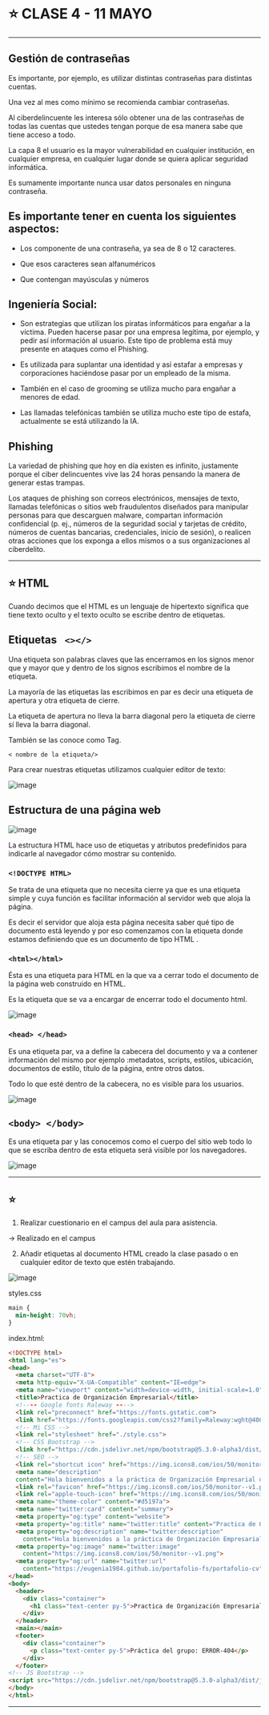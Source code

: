 # :star: CLASE 4 - 11 MAYO 

---

## Gestión de contraseñas

Es importante, por ejemplo, es utilizar distintas contraseñas para distintas cuentas.

Una vez al mes como mínimo se recomienda cambiar contraseñas.

Al ciberdelincuente les interesa sólo obtener una de las contraseñas de todas las cuentas que ustedes tengan porque de esa manera sabe que tiene acceso a todo.

La capa 8 el usuario es la mayor vulnerabilidad en cualquier institución, en cualquier empresa, en cualquier lugar donde se quiera aplicar seguridad informática.

Es sumamente importante nunca usar datos personales en ninguna contraseña.

## Es importante tener en cuenta los siguientes aspectos:

- Los componente de una contraseña, ya sea de 8 o 12 caracteres.

- Que esos caracteres sean alfanuméricos

- Que contengan mayúsculas y números

## Ingeniería Social:

- Son estrategias que utilizan los piratas informáticos para engañar a la víctima. Pueden hacerse pasar por una empresa legítima, por ejemplo, y pedir así información al usuario. Este tipo de problema está muy presente en ataques como el Phishing.

- Es utilizada para suplantar una identidad y así estafar a empresas y corporaciones haciéndose pasar por un empleado de la misma.

- También en el caso de grooming se utiliza mucho para engañar a menores de edad.

- Las llamadas telefónicas también se utiliza mucho este tipo de estafa, actualmente se está utilizando la IA.

##  Phishing

La variedad de phishing que hoy en día existen es infinito, justamente porque el ciber delincuentes vive las 24 horas pensando la manera de generar estas trampas.

Los ataques de phishing son correos electrónicos, mensajes de texto, llamadas telefónicas o sitios web fraudulentos diseñados  para manipular personas para que descarguen malware,  compartan información confidencial (p. ej., números de la seguridad social y tarjetas de crédito, números de cuentas bancarias, credenciales, inicio de sesión), o realicen otras acciones que los exponga a ellos mismos o a sus organizaciones al ciberdelito.

---

## :star: HTML

Cuando decimos que el HTML es un lenguaje de hipertexto significa que tiene texto oculto y el texto oculto se escribe dentro de etiquetas.

## Etiquetas `` <></>``


Una etiqueta son palabras claves que las encerramos en los signos menor que y mayor que  y  dentro de los signos escribimos el nombre de la etiqueta.

La mayoría de las etiquetas las escribimos en par es decir una etiqueta de apertura y otra etiqueta de cierre.

La etiqueta de apertura no lleva la barra diagonal pero la etiqueta de cierre sí lleva la barra diagonal.

También se las conoce como Tag.

`< nombre de la etiqueta/>`

Para crear nuestras etiquetas utilizamos cualquier editor de texto:

![image](https://github.com/eugenia1984/UTN-FRSR-Programacion/assets/72580574/968f0fbe-6c9e-4dcc-81d5-19cebe049e7a)

## Estructura de una página web

![image](https://github.com/eugenia1984/UTN-FRSR-Programacion/assets/72580574/53ebcf32-e7b7-4b4e-aef4-577597cf0733)

La estructura HTML hace uso de etiquetas y atributos predefinidos para indicarle al navegador cómo mostrar su contenido.

### `<!DOCTYPE HTML>`

Se trata de una etiqueta que no necesita cierre ya que es una etiqueta simple y cuya función es facilitar información al servidor web que aloja la página.

Es decir el servidor que aloja esta página necesita saber qué tipo de documento está leyendo y por eso comenzamos con la etiqueta donde estamos definiendo que es un documento de tipo HTML .

### `<html></html>`

Ésta es una etiqueta para HTML en la que va a cerrar todo el documento de la página web construido en HTML.

Es la etiqueta que se va a encargar de encerrar todo el documento html.

![image](https://github.com/eugenia1984/UTN-FRSR-Programacion/assets/72580574/a788b907-3621-42bf-9b4d-68bb56f0bd44)


###  `<head> </head>`

Es una etiqueta par, va a define la cabecera del documento y  va a contener  información del mismo por ejemplo :metadatos, scripts, estilos, ubicación, documentos de estilo, título de la página, entre otros datos.

Todo lo que esté dentro de la cabecera, no es visible para los usuarios.

![image](https://github.com/eugenia1984/UTN-FRSR-Programacion/assets/72580574/a87c4833-4d5b-40aa-a6df-967dd9b0eb8d)


##  `<body> </body>`

Es una etiqueta par y las conocemos como el cuerpo del sitio web todo lo que se escriba dentro de esta etiqueta será visible por los navegadores.

![image](https://github.com/eugenia1984/UTN-FRSR-Programacion/assets/72580574/5f5e26d5-aee8-4ed3-b511-6750a3b46d6b)

---

## :star:

1. Realizar cuestionario en el campus del aula para asistencia.

-> Realizado en el campus

2. Añadir etiquetas al documento HTML creado la clase pasado o en cualquier editor de texto que estén trabajando.

![image](https://github.com/eugenia1984/UTN-FRSR-Programacion/assets/72580574/bfba05e5-91a8-49e3-8e7a-1cdfd0c2f703)

styles.css
```CSS
main {
  min-height: 70vh;
}
```

index.html:
```HTML
<!DOCTYPE html>
<html lang="es">
<head>
  <meta charset="UTF-8">
  <meta http-equiv="X-UA-Compatible" content="IE=edge">
  <meta name="viewport" content="width=device-width, initial-scale=1.0">
  <title>Practica de Organización Empresarial</title>
  <!---- Google fonts Raleway ---->
  <link rel="preconnect" href="https://fonts.gstatic.com">
  <link href="https://fonts.googleapis.com/css2?family=Raleway:wght@400;700&display=swap" rel="stylesheet">
  <!-- Mi CSS -->
  <link rel="stylesheet" href="./style.css">
  <!-- CSS Bootstrap -->
  <link href="https://cdn.jsdelivr.net/npm/bootstrap@5.3.0-alpha3/dist/css/bootstrap.min.css" rel="stylesheet" integrity="sha384-KK94CHFLLe+nY2dmCWGMq91rCGa5gtU4mk92HdvYe+M/SXH301p5ILy+dN9+nJOZ" crossorigin="anonymous">
  <!-- SEO -->
  <link rel="shortcut icon" href="https://img.icons8.com/ios/50/monitor--v1.png" type="image/png">
  <meta name="description"
  content="Hola bienvenidos a la práctica de Organización Empresarial del grupo Error 404">
  <link rel="favicon" href="https://img.icons8.com/ios/50/monitor--v1.png">
  <link rel="apple-touch-icon" href="https://img.icons8.com/ios/50/monitor--v1.png">
  <meta name="theme-color" content="#d5197a">
  <meta name="twitter:card" content="summary">
  <meta property="og:type" content="website">
  <meta property="og:title" name="twitter:title" content="Practica de Organización Empresarial">
  <meta property="og:description" name="twitter:description"
    content="Hola bienvenidos a la práctica de Organización Empresarial del grupo Error 404k">
  <meta property="og:image" name="twitter:image"
    content="https://img.icons8.com/ios/50/monitor--v1.png">
  <meta property="og:url" name="twitter:url"
    content="https://eugenia1984.github.io/portafolio-fs/portafolio-cv">
</head>
<body>
  <header>
    <div class="container">
      <h1 class="text-center py-5">Practica de Organización Empresarial</h1>
    </div>  
  </header>
  <main></main>
  <footer>
    <div class="container">
      <p class="text-center py-5">Práctica del grupo: ERROR-404</p>
    </div>
  </footer>
<!-- JS Bootstrap --> 
<script src="https://cdn.jsdelivr.net/npm/bootstrap@5.3.0-alpha3/dist/js/bootstrap.bundle.min.js" integrity="sha384-ENjdO4Dr2bkBIFxQpeoTz1HIcje39Wm4jDKdf19U8gI4ddQ3GYNS7NTKfAdVQSZe" crossorigin="anonymous"></script> 
</body>
</html>
```

---
